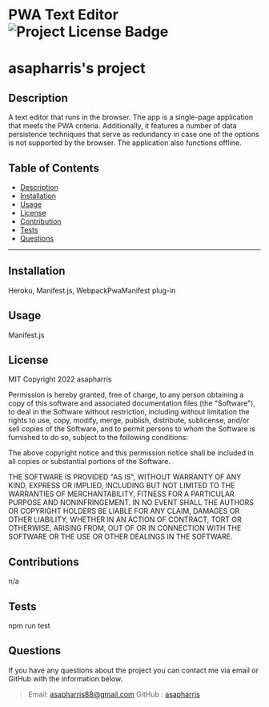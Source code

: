# PWA Text Editor  ![Project License Badge](https://img.shields.io/badge/license-MIT-brightgreen)
# asapharris's project

## Description
A text editor that runs in the browser. The app is a single-page application that meets the PWA criteria. Additionally, it features a number of data persistence techniques that serve as redundancy in case one of the options is not supported by the browser. The application also functions offline.


  ## Table of Contents
  * [Description](#Description)
  * [Installation](#Installation)
  * [Usage](#Usage)
  * [License](#license)
  * [Contribution](#Contribution)
  * [Tests](#Tests)
  * [Questions](#Questions)
  ***
    

## Installation
Heroku, Manifest.js, WebpackPwaManifest plug-in

## Usage
Manifest.js


## License


  MIT
  Copyright 2022 asapharris

  Permission is hereby granted, free of charge, to any person obtaining a copy of this software and associated 
  documentation files (the "Software"), to deal in the Software without restriction, including without limitation 
  the rights to use, copy, modify, merge, publish, distribute, sublicense, and/or sell copies of the Software, and 
  to permit persons to whom the Software is furnished to do so, subject to the following conditions:

  The above copyright notice and this permission notice shall be included in all copies or substantial portions 
  of the Software.

  THE SOFTWARE IS PROVIDED "AS IS", WITHOUT WARRANTY OF ANY KIND, EXPRESS OR IMPLIED, INCLUDING BUT NOT LIMITED 
  TO THE WARRANTIES OF MERCHANTABILITY, FITNESS FOR A PARTICULAR PURPOSE AND NONINFRINGEMENT. IN NO EVENT SHALL 
  THE AUTHORS OR COPYRIGHT HOLDERS BE LIABLE FOR ANY CLAIM, DAMAGES OR OTHER LIABILITY, WHETHER IN AN ACTION OF CONTRACT, 
  TORT OR OTHERWISE, ARISING FROM, OUT OF OR IN CONNECTION WITH THE SOFTWARE OR THE USE OR OTHER DEALINGS IN THE SOFTWARE.
  
  

## Contributions
n/a

## Tests
npm run test

## Questions
If you have any questions about the project you can contact me via email or GitHub with the information below. 
>Email: asapharris88@gmail.com 
>GitHub : [asapharris](https://github.com/asapharris)
